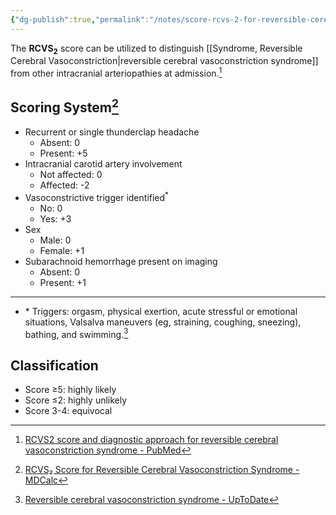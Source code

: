```yaml
---
{"dg-publish":true,"permalink":"/notes/score-rcvs-2-for-reversible-cerebral-vasoconstriction-syndrome/","tags":["score","grading"],"created":"2023-05-12T08:28:27.000-05:00","updated":"2023-05-13T21:16:40.276-05:00"}
---
```



The **RCVS<sub>2</sub>** score can be utilized to distinguish [[Syndrome, Reversible Cerebral Vasoconstriction\|reversible cerebral vasoconstriction syndrome]] from other intracranial arteriopathies at admission.[^1]

## Scoring System[^2]

- Recurrent or single thunderclap headache
	- Absent: 0
	- Present: +5
- Intracranial carotid artery involvement
	- Not affected: 0
	- Affected: -2
- Vasoconstrictive trigger identified<sup>*</sup>
	- No: 0
	- Yes: +3
- Sex
	- Male: 0
	- Female: +1
- Subarachnoid hemorrhage present on imaging
	- Absent: 0
	- Present: +1
---
- \* Triggers: orgasm, physical exertion, acute stressful or emotional situations, Valsalva maneuvers (eg, straining, coughing, sneezing), bathing, and swimming.[^3]

## Classification

- Score ≥5: highly likely
- Score ≤2: highly unlikely
- Score 3-4: equivocal

[^1]: [RCVS2 score and diagnostic approach for reversible cerebral vasoconstriction syndrome - PubMed](https://pubmed.ncbi.nlm.nih.gov/30635475/)
[^2]: [RCVS₂ Score for Reversible Cerebral Vasoconstriction Syndrome - MDCalc](https://www.mdcalc.com/calc/10347/rcvs2-score-reversible-cerebral-vasoconstriction-syndrome)
[^3]: [Reversible cerebral vasoconstriction syndrome - UpToDate](https://www.uptodate.com/contents/reversible-cerebral-vasoconstriction-syndrome#H185045495)